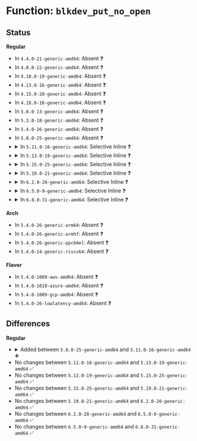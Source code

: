 # Function: <code>blkdev_put_no_open</code>

## Status
<b>Regular</b>
<ul>
<li>
In <code>4.4.0-21-generic-amd64</code>: Absent ❓
</li>
<li>
In <code>4.8.0-22-generic-amd64</code>: Absent ❓
</li>
<li>
In <code>4.10.0-19-generic-amd64</code>: Absent ❓
</li>
<li>
In <code>4.13.0-16-generic-amd64</code>: Absent ❓
</li>
<li>
In <code>4.15.0-20-generic-amd64</code>: Absent ❓
</li>
<li>
In <code>4.18.0-10-generic-amd64</code>: Absent ❓
</li>
<li>
In <code>5.0.0-13-generic-amd64</code>: Absent ❓
</li>
<li>
In <code>5.3.0-18-generic-amd64</code>: Absent ❓
</li>
<li>
In <code>5.4.0-26-generic-amd64</code>: Absent ❓
</li>
<li>
In <code>5.8.0-25-generic-amd64</code>: Absent ❓
</li>
<li>
<details>
<summary>In <code>5.11.0-16-generic-amd64</code>: Selective Inline ❓</summary>

```c
void blkdev_put_no_open(struct block_device * bdev)
```

```json
{
  "name": "blkdev_put_no_open",
  "collision_type": "Unique Global",
  "inline_type": "Selective",
  "funcs": [
    {
      "addr": 18446744071582441379,
      "name": "blkdev_put_no_open",
      "external": true,
      "loc": "fs/block_dev.c:1394",
      "file": "fs/block_dev.c",
      "inline": "not declared, inlined",
      "caller_inline": [
        "fs/block_dev.c:blkdev_put"
      ],
      "caller_func": [
        "block/blk-cgroup.c:blkg_conf_finish",
        "block/blk-cgroup.c:blkg_conf_prep",
        "block/blk-cgroup.c:blkg_conf_prep",
        "block/blk-cgroup.c:blkg_conf_prep",
        "block/blk-cgroup.c:blkcg_conf_open_bdev",
        "block/blk-iocost.c:ioc_cost_model_write",
        "block/blk-iocost.c:ioc_cost_model_write",
        "block/blk-iocost.c:ioc_qos_write",
        "block/blk-iocost.c:ioc_qos_write"
      ]
    }
  ],
  "symbols": [
    {
      "addr": 18446744071582444672,
      "name": "blkdev_put_no_open",
      "section": ".text",
      "bind": "STB_GLOBAL",
      "size": 60
    }
  ]
}
```
</details>
</li>
<li>
<details>
<summary>In <code>5.13.0-19-generic-amd64</code>: Selective Inline ❓</summary>

```c
void blkdev_put_no_open(struct block_device * bdev)
```

```json
{
  "name": "blkdev_put_no_open",
  "collision_type": "Unique Global",
  "inline_type": "Selective",
  "funcs": [
    {
      "addr": 18446744071582468451,
      "name": "blkdev_put_no_open",
      "external": true,
      "loc": "fs/block_dev.c:1397",
      "file": "fs/block_dev.c",
      "inline": "not declared, inlined",
      "caller_inline": [
        "fs/block_dev.c:blkdev_put"
      ],
      "caller_func": [
        "block/blk-cgroup.c:blkg_conf_finish",
        "block/blk-cgroup.c:blkg_conf_prep",
        "block/blk-cgroup.c:blkg_conf_prep",
        "block/blk-cgroup.c:blkg_conf_prep",
        "block/blk-cgroup.c:blkcg_conf_open_bdev",
        "block/blk-iocost.c:ioc_cost_model_write",
        "block/blk-iocost.c:ioc_cost_model_write",
        "block/blk-iocost.c:ioc_qos_write",
        "block/blk-iocost.c:ioc_qos_write"
      ]
    }
  ],
  "symbols": [
    {
      "addr": 18446744071582471664,
      "name": "blkdev_put_no_open",
      "section": ".text",
      "bind": "STB_GLOBAL",
      "size": 60
    }
  ]
}
```
</details>
</li>
<li>
<details>
<summary>In <code>5.15.0-25-generic-amd64</code>: Selective Inline ❓</summary>

```c
void blkdev_put_no_open(struct block_device * bdev)
```

```json
{
  "name": "blkdev_put_no_open",
  "collision_type": "Unique Global",
  "inline_type": "Selective",
  "funcs": [
    {
      "addr": 18446744071584892531,
      "name": "blkdev_put_no_open",
      "external": true,
      "loc": "block/bdev.c:762",
      "file": "block/bdev.c",
      "inline": "not declared, inlined",
      "caller_inline": [
        "block/bdev.c:blkdev_put"
      ],
      "caller_func": [
        "block/blk-cgroup.c:blkg_conf_finish",
        "block/blk-cgroup.c:blkg_conf_prep",
        "block/blk-cgroup.c:blkg_conf_prep",
        "block/blk-cgroup.c:blkcg_conf_open_bdev",
        "block/blk-iocost.c:ioc_cost_model_write",
        "block/blk-iocost.c:ioc_cost_model_write",
        "block/blk-iocost.c:ioc_qos_write",
        "block/blk-iocost.c:ioc_qos_write"
      ]
    }
  ],
  "symbols": [
    {
      "addr": 18446744071584895088,
      "name": "blkdev_put_no_open",
      "section": ".text",
      "bind": "STB_GLOBAL",
      "size": 48
    }
  ]
}
```
</details>
</li>
<li>
<details>
<summary>In <code>5.19.0-21-generic-amd64</code>: Selective Inline ❓</summary>

```c
void blkdev_put_no_open(struct block_device * bdev)
```

```json
{
  "name": "blkdev_put_no_open",
  "collision_type": "Unique Global",
  "inline_type": "Selective",
  "funcs": [
    {
      "addr": 18446744071585590677,
      "name": "blkdev_put_no_open",
      "external": true,
      "loc": "block/bdev.c:761",
      "file": "block/bdev.c",
      "inline": "not declared, inlined",
      "caller_inline": [
        "block/bdev.c:blkdev_put"
      ],
      "caller_func": [
        "block/blk-cgroup.c:blkg_conf_finish",
        "block/blk-cgroup.c:blkg_conf_prep",
        "block/blk-cgroup.c:blkg_conf_prep",
        "block/blk-cgroup.c:blkg_conf_prep",
        "block/blk-cgroup.c:blkcg_conf_open_bdev",
        "block/blk-iocost.c:ioc_cost_model_write",
        "block/blk-iocost.c:ioc_cost_model_write",
        "block/blk-iocost.c:ioc_qos_write",
        "block/blk-iocost.c:ioc_qos_write"
      ]
    }
  ],
  "symbols": [
    {
      "addr": 18446744071585594112,
      "name": "blkdev_put_no_open",
      "section": ".text",
      "bind": "STB_GLOBAL",
      "size": 26
    }
  ]
}
```
</details>
</li>
<li>
<details>
<summary>In <code>6.2.0-20-generic-amd64</code>: Selective Inline ❓</summary>

```c
void blkdev_put_no_open(struct block_device * bdev)
```

```json
{
  "name": "blkdev_put_no_open",
  "collision_type": "Unique Global",
  "inline_type": "Selective",
  "funcs": [
    {
      "addr": 18446744071586361622,
      "name": "blkdev_put_no_open",
      "external": true,
      "loc": "block/bdev.c:760",
      "file": "block/bdev.c",
      "inline": "not declared, inlined",
      "caller_inline": [
        "block/bdev.c:bdev_statx_dioalign",
        "block/bdev.c:blkdev_put"
      ],
      "caller_func": [
        "block/blk-cgroup.c:blkg_conf_finish",
        "block/blk-cgroup.c:blkg_conf_prep",
        "block/blk-cgroup.c:blkg_conf_prep",
        "block/blk-cgroup.c:blkg_conf_prep",
        "block/blk-cgroup.c:blkcg_conf_open_bdev",
        "block/blk-iocost.c:ioc_cost_model_write",
        "block/blk-iocost.c:ioc_cost_model_write",
        "block/blk-iocost.c:ioc_qos_write",
        "block/blk-iocost.c:ioc_qos_write"
      ]
    }
  ],
  "symbols": [
    {
      "addr": 18446744071586361104,
      "name": "blkdev_put_no_open",
      "section": ".text",
      "bind": "STB_GLOBAL",
      "size": 26
    }
  ]
}
```
</details>
</li>
<li>
<details>
<summary>In <code>6.5.0-9-generic-amd64</code>: Selective Inline ❓</summary>

```c
void blkdev_put_no_open(struct block_device * bdev)
```

```json
{
  "name": "blkdev_put_no_open",
  "collision_type": "Unique Global",
  "inline_type": "Selective",
  "funcs": [
    {
      "addr": 18446744071586608003,
      "name": "blkdev_put_no_open",
      "external": true,
      "loc": "block/bdev.c:743",
      "file": "block/bdev.c",
      "inline": "not declared, inlined",
      "caller_inline": [
        "block/bdev.c:bdev_statx_dioalign",
        "block/bdev.c:blkdev_put"
      ],
      "caller_func": [
        "block/blk-cgroup.c:blkg_conf_exit",
        "block/blk-cgroup.c:blkg_conf_open_bdev",
        "block/blk-cgroup.c:blkg_conf_open_bdev"
      ]
    }
  ],
  "symbols": [
    {
      "addr": 18446744071586607488,
      "name": "blkdev_put_no_open",
      "section": ".text",
      "bind": "STB_GLOBAL",
      "size": 29
    }
  ]
}
```
</details>
</li>
<li>
<details>
<summary>In <code>6.8.0-31-generic-amd64</code>: Selective Inline ❓</summary>

```c
void blkdev_put_no_open(struct block_device * bdev)
```

```json
{
  "name": "blkdev_put_no_open",
  "collision_type": "Unique Global",
  "inline_type": "Selective",
  "funcs": [
    {
      "addr": 18446744071586877523,
      "name": "blkdev_put_no_open",
      "external": true,
      "loc": "block/bdev.c:734",
      "file": "block/bdev.c",
      "inline": "not declared, inlined",
      "caller_inline": [
        "block/bdev.c:bdev_statx_dioalign",
        "block/bdev.c:bdev_release",
        "block/bdev.c:bdev_open_by_dev"
      ],
      "caller_func": [
        "block/blk-cgroup.c:blkg_conf_exit",
        "block/blk-cgroup.c:blkg_conf_open_bdev",
        "block/blk-cgroup.c:blkg_conf_open_bdev"
      ]
    }
  ],
  "symbols": [
    {
      "addr": 18446744071586877008,
      "name": "blkdev_put_no_open",
      "section": ".text",
      "bind": "STB_GLOBAL",
      "size": 29
    }
  ]
}
```
</details>
</li>
</ul>
<b>Arch</b>
<ul>
<li>
In <code>5.4.0-26-generic-arm64</code>: Absent ❓
</li>
<li>
In <code>5.4.0-26-generic-armhf</code>: Absent ❓
</li>
<li>
In <code>5.4.0-26-generic-ppc64el</code>: Absent ❓
</li>
<li>
In <code>5.4.0-24-generic-riscv64</code>: Absent ❓
</li>
</ul>
<b>Flavor</b>
<ul>
<li>
In <code>5.4.0-1009-aws-amd64</code>: Absent ❓
</li>
<li>
In <code>5.4.0-1010-azure-amd64</code>: Absent ❓
</li>
<li>
In <code>5.4.0-1009-gcp-amd64</code>: Absent ❓
</li>
<li>
In <code>5.4.0-26-lowlatency-amd64</code>: Absent ❓
</li>
</ul>

## Differences
<b>Regular</b>
<ul>
<li>
<details>
<summary>Added between <code>5.8.0-25-generic-amd64</code> and <code>5.11.0-16-generic-amd64</code> ➕</summary>

```c
void blkdev_put_no_open(struct block_device * bdev)
```
</details>
</li>
<li>
No changes between <code>5.11.0-16-generic-amd64</code> and <code>5.13.0-19-generic-amd64</code> ✅
</li>
<li>
No changes between <code>5.13.0-19-generic-amd64</code> and <code>5.15.0-25-generic-amd64</code> ✅
</li>
<li>
No changes between <code>5.15.0-25-generic-amd64</code> and <code>5.19.0-21-generic-amd64</code> ✅
</li>
<li>
No changes between <code>5.19.0-21-generic-amd64</code> and <code>6.2.0-20-generic-amd64</code> ✅
</li>
<li>
No changes between <code>6.2.0-20-generic-amd64</code> and <code>6.5.0-9-generic-amd64</code> ✅
</li>
<li>
No changes between <code>6.5.0-9-generic-amd64</code> and <code>6.8.0-31-generic-amd64</code> ✅
</li>
</ul>
